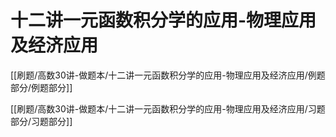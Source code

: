 # 十二讲一元函数积分学的应用-物理应用及经济应用
[[刷题/高数30讲-做题本/十二讲一元函数积分学的应用-物理应用及经济应用/例题部分/例题部分]]

[[刷题/高数30讲-做题本/十二讲一元函数积分学的应用-物理应用及经济应用/习题部分/习题部分]]